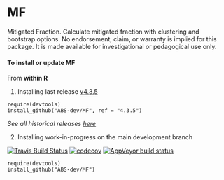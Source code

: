MF
==

Mitigated Fraction. Calculate mitigated fraction with clustering and bootstrap options. No endorsement, claim, or warranty is implied for this package. It is made available for investigational or pedagogical use only.

#### To install or update MF

From **within R**

1. Installing last release [v4.3.5](https://github.com/ABS-dev/MF/releases/tag/4.3.5)

```
require(devtools)
install_github("ABS-dev/MF", ref = "4.3.5")
```
  *See all historical releases [here](https://github.com/ABS-dev/MF/releases)*
  
2. Installing work-in-progress on the main development branch 

[![Travis Build Status](https://travis-ci.org/ABS-dev/MF.svg?branch=master)](https://travis-ci.org/ABS-dev/MF) [![codecov](https://codecov.io/gh/ABS-dev/MF/branch/master/graph/badge.svg)](https://codecov.io/gh/ABS-dev/MF)
[![AppVeyor build status](https://ci.appveyor.com/api/projects/status/github/ABS-dev/MF?branch=master&svg=true)](https://ci.appveyor.com/project/ABS-dev/MF)


```
require(devtools)
install_github("ABS-dev/MF")
```
